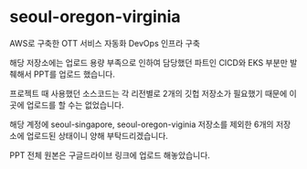# seoul-oregon-virginia
AWS로 구축한 OTT 서비스 자동화 DevOps 인프라 구축 

해당 저장소에는 업로드 용량 부족으로 인하여 담당했던 파트인 CICD와 EKS 부분만 발췌해서 PPT를 업로드 했습니다.

프로젝트 때 사용했던 소스코드는 각 리전별로 2개의 깃헙 저장소가 필요했기 때문에 이곳에 업로드를 할 수는 없었습니다.

해당 계정에 seoul-singapore, seoul-oregon-viginia 저장소를 제외한 6개의 저장소에 업로드된 상태이니 양해 부탁드리겠습니다.

PPT 전체 원본은 구글드라이브 링크에 업로드 해놓았습니다.

